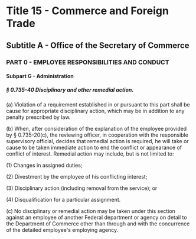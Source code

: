 
# Title 15 - Commerce and Foreign Trade
## Subtitle A - Office of the Secretary of Commerce
### PART 0 - EMPLOYEE RESPONSIBILITIES AND CONDUCT
#### Subpart G - Administration
##### § 0.735-40 Disciplinary and other remedial action.

(a) Violation of a requirement established in or pursuant to this part shall be cause for appropriate disciplinary action, which may be in addition to any penalty prescribed by law.

(b) When, after consideration of the explanation of the employee provided by § 0.735-20(c), the reviewing officer, in cooperation with the responsible supervisory official, decides that remedial action is required, he will take or cause to be taken immediate action to end the conflict or appearance of conflict of interest. Remedial action may include, but is not limited to:

(1) Changes in assigned duties;

(2) Divestment by the employee of his conflicting interest;

(3) Disciplinary action (including removal from the service); or

(4) Disqualification for a particular assignment.

(c) No disciplinary or remedial action may be taken under this section against an employee of another Federal department or agency on detail to the Department of Commerce other than through and with the concurrence of the detailed employee's employing agency.
